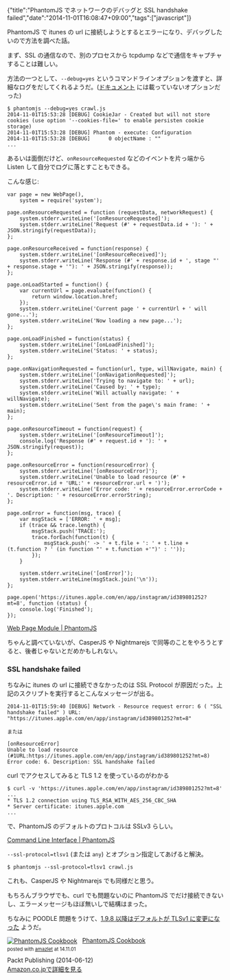 {"title":"PhantomJS でネットワークのデバッグと SSL handshake failed","date":"2014-11-01T16:08:47+09:00","tags":["javascript"]}

PhantomJS で itunes の url に接続しようとするとエラーになり、デバッグしたいので方法を調べた話。

まず、SSL の通信なので、別のプロセスから tcpdump などで通信をキャプチャすることは難しい。

方法の一つとして、`--debug=yes` というコマンドラインオプションを渡すと、詳細なログをだしてくれるようだ。([ドキュメント](http://phantomjs.org/api/command-line.html) には載っていないオプションだった)

<pre><code>$ phantomjs --debug=yes crawl.js
2014-11-01T15:53:28 [DEBUG] CookieJar - Created but will not store cookies (use option '--cookies-file=<filename>' to enable persisten cookie storage)
2014-11-01T15:53:28 [DEBUG] Phantom - execute: Configuration
2014-11-01T15:53:28 [DEBUG]      0 objectName : ""
...
</code></pre>

あるいは面倒だけど、`onResourceRequested` などのイベントを片っ端から Listen して自分でログに落とすこともできる。

こんな感じ:

<pre><code data-language="javascript">var page = new WebPage(),
    system = require('system');

page.onResourceRequested = function (requestData, networkRequest) {
    system.stderr.writeLine('[onResourceRequested]');
    system.stderr.writeLine('Request (#' + requestData.id + '): ' + JSON.stringify(requestData));
};

page.onResourceReceived = function(response) {
    system.stderr.writeLine('[onResourceReceived]');
    system.stderr.writeLine('Response (#' + response.id + ', stage "' + response.stage + '"): ' + JSON.stringify(response));
};

page.onLoadStarted = function() {
    var currentUrl = page.evaluate(function() {
        return window.location.href;
    });
    system.stderr.writeLine('Current page ' + currentUrl + ' will gone...');
    system.stderr.writeLine('Now loading a new page...');
};

page.onLoadFinished = function(status) {
    system.stderr.writeLine('[onLoadFinished]');
    system.stderr.writeLine('Status: ' + status);
};

page.onNavigationRequested = function(url, type, willNavigate, main) {
    system.stderr.writeLine('[onNavigationRequested]');
    system.stderr.writeLine('Trying to navigate to: ' + url);
    system.stderr.writeLine('Caused by: ' + type);
    system.stderr.writeLine('Will actually navigate: ' + willNavigate);
    system.stderr.writeLine('Sent from the page\'s main frame: ' + main);
};

page.onResourceTimeout = function(request) {
    system.stderr.writeLine('[onResourceTimeout]');
    console.log('Response (#' + request.id + '): ' + JSON.stringify(request));
};

page.onResourceError = function(resourceError) {
    system.stderr.writeLine('[onResourceError]');
    system.stderr.writeLine('Unable to load resource (#' + resourceError.id + 'URL:' + resourceError.url + ')');
    system.stderr.writeLine('Error code: ' + resourceError.errorCode + '. Description: ' + resourceError.errorString);
};

page.onError = function(msg, trace) {
    var msgStack = ['ERROR: ' + msg];
    if (trace && trace.length) {
        msgStack.push('TRACE:');
        trace.forEach(function(t) {
            msgStack.push(' -> ' + t.file + ': ' + t.line + (t.function ? ' (in function "' + t.function +'")' : ''));
        });
    }

    system.stderr.writeLine('[onError]');
    system.stderr.writeLine(msgStack.join('\n'));
};

page.open('https://itunes.apple.com/en/app/instagram/id389801252?mt=8', function (status) {
    console.log('Finished');
});
</code></pre>

[Web Page Module | PhantomJS](http://phantomjs.org/api/webpage/)

ちゃんと調べていないが、CasperJS や Nightmarejs で同等のことをやろうとすると、後者じゃないとだめかもしれない。

### SSL handshake failed

ちなみに itunes の url に接続できなかったのは SSL Protocol が原因だった。上記のスクリプトを実行するとこんなメッセージが出る。

<pre><code>2014-11-01T15:59:40 [DEBUG] Network - Resource request error: 6 ( "SSL handshake failed" ) URL: "https://itunes.apple.com/en/app/instagram/id389801252?mt=8"

または

[onResourceError]
Unable to load resource (#1URL:https://itunes.apple.com/en/app/instagram/id389801252?mt=8)
Error code: 6. Description: SSL handshake failed
</code></pre>

curl でアクセスしてみると TLS 1.2 を使っているのがわかる

<pre><code>$ curl -v 'https://itunes.apple.com/en/app/instagram/id389801252?mt=8'
...
* TLS 1.2 connection using TLS_RSA_WITH_AES_256_CBC_SHA
* Server certificate: itunes.apple.com
...
</code></pre>

で、PhantomJS のデフォルトのプロトコルは SSLv3 らしい。

[Command Line Interface | PhantomJS](http://phantomjs.org/api/command-line.html)

`--ssl-protocol=tlsv1` (または `any`) とオプション指定してあげると解決。

<pre><code>$ phantomjs --ssl-protocol=tlsv1 crawl.js
</code></pre>

これも、CasperJS や Nightmarejs でも同様だと思う。

もちろんブラウザでも、curl でも問題ないのに PhantomJS でだけ接続できないし、エラーメッセージもほぼ無いしで結構はまった。

ちなみに POODLE 問題をうけて、[1.9.8 以降はデフォルトが TLSv1 に変更になった](https://github.com/ariya/phantomjs/pull/12663) ようだ。

<div class="amazlet-box" style="margin-bottom:0px;"><div class="amazlet-image" style="float:left;margin:0px 12px 1px 0px;"><a href="http://www.amazon.co.jp/exec/obidos/ASIN/B00KYMCWPU/pleasesleep-22/ref=nosim/" name="amazletlink" target="_blank"><img src="http://ecx.images-amazon.com/images/I/51qTXH7DyJL._SL160_.jpg" alt="PhantomJS Cookbook" style="border: none;" /></a></div><div class="amazlet-info" style="line-height:120%; margin-bottom: 10px"><div class="amazlet-name" style="margin-bottom:10px;line-height:120%"><a href="http://www.amazon.co.jp/exec/obidos/ASIN/B00KYMCWPU/pleasesleep-22/ref=nosim/" name="amazletlink" target="_blank">PhantomJS Cookbook</a><div class="amazlet-powered-date" style="font-size:80%;margin-top:5px;line-height:120%">posted with <a href="http://www.amazlet.com/" title="amazlet" target="_blank">amazlet</a> at 14.11.01</div></div><div class="amazlet-detail">Packt Publishing (2014-06-12)<br /></div><div class="amazlet-sub-info" style="float: left;"><div class="amazlet-link" style="margin-top: 5px"><a href="http://www.amazon.co.jp/exec/obidos/ASIN/B00KYMCWPU/pleasesleep-22/ref=nosim/" name="amazletlink" target="_blank">Amazon.co.jpで詳細を見る</a></div></div></div><div class="amazlet-footer" style="clear: left"></div></div>
